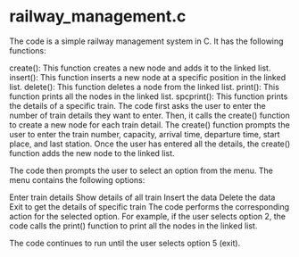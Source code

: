 # railway_management.c
The code is a simple railway management system in C. It has the following functions:

create(): This function creates a new node and adds it to the linked list.
insert(): This function inserts a new node at a specific position in the linked list.
delete(): This function deletes a node from the linked list.
print(): This function prints all the nodes in the linked list.
spcprint(): This function prints the details of a specific train.
The code first asks the user to enter the number of train details they want to enter. Then, it calls the create() function to create a new node for each train detail. The create() function prompts the user to enter the train number, capacity, arrival time, departure time, start place, and last station. Once the user has entered all the details, the create() function adds the new node to the linked list.

The code then prompts the user to select an option from the menu. The menu contains the following options:

Enter train details
Show details of all train
Insert the data
Delete the data
Exit
to get the details of specific train
The code performs the corresponding action for the selected option. For example, if the user selects option 2, the code calls the print() function to print all the nodes in the linked list.

The code continues to run until the user selects option 5 (exit).
